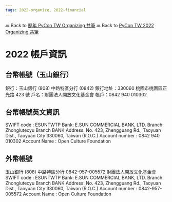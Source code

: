 ```yaml
---
tags: 2022-organize, 2022-financial
---
```


🔙 Back to [歷年 PyCon TW Organizing 共筆](/ryPr7SFyP/%2FHM5mHCFKQCu7-W5ea8ITcw%3Fview)
🔙 Back to [PyCon TW 2022 Organizing 共筆](/F4qRbwIsQXWH5B6cZ6Pzyw)

# 2022 帳戶資訊
## 台幣帳號（玉山銀行）
銀行：玉山銀行 (808) 中路特區分行 (0842)
銀行地址：330060 桃園市桃園區正光路 423 號
戶名：財團法人開放文化基金會
帳戶：0842 940 010302

## 台幣帳號英文資訊
SWIFT code : ESUNTWTP
Bank: E.SUN COMMERCIAL BANK,  LTD.
Branch: Zhonglutecyu Branch
BANK Address: No. 423, Zhengguang Rd., Taoyuan Dist., Taoyuan City 330060, Taiwan (R.O.C.)
Account number : 0842 940 010302
Account Name : Open Culture Foundation

## 外幣帳號 
玉山銀行 (808)  中路特區分行 0842-957-005572 財團法人開放文化基金會
SWIFT code : ESUNTWTP
Bank: E.SUN COMMERCIAL BANK,  LTD.
Branch: Zhonglutecyu Branch
BANK Address: No. 423, Zhengguang Rd., Taoyuan Dist., Taoyuan City 330060, Taiwan (R.O.C.)
Account number :  0842-957-005572 
Account Name : Open Culture Foundation